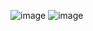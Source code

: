![image](https://github.com/OvlayevaMohidil/Form/assets/159124258/0edff74f-1171-443d-b36b-96459cad9e8c)
![image](https://github.com/OvlayevaMohidil/Form/assets/159124258/5100c95b-e496-4206-bb54-081fe478020b)
